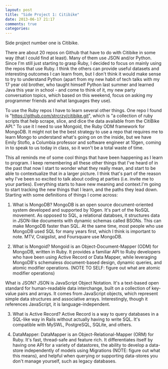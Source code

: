 ```yaml
---
layout: post
title: "Side Project 1: Citibike"
date: 2013-06-17 21:17
comments: true
categories: 
---
```

Side project number one is Citibike.

There are about 20 repos on Github that have to do with Citibike in some way (that I could find at least). Many of them use JSON and/or Python. Since I'm still just starting to grasp Ruby, I decided to focus on mainly using the repos that use Ruby. I think the others can provide useful datasets and interesting outcomes I can learn from, but I don't think it would make sense to try to understand Python (apart from my new habit of tech talks with my 17 year old brother, who taught himself Python last summer and learned Java this year in school - and come to think of it, my new party conversation topics, which based on this weekend, focus on asking my programmer friends and what languages they use). 

To use the Ruby repos I have to learn several other things. One repo I found is "https://github.com/strcrzy/citibike.git", which is "a collection of ruby scripts that help scrape, slice, and dice the data available from the CitiBike API." To use it I need to use Mongoid, the Ruby ODM framework for MongoDB. It might not be the best strategy to use a repo that requires me to learn Mongo to understand what's going on on the inside, but we have Emily Stoflo, a Columbia professor and software engineer at 10gen, coming in to speak to us today in class, so it won't be a total waste of time.

This all reminds me of some cool things that have been happening as I learn to program. I keep remembering all these other things that I've heard of in the past that now I start to wonder what they really mean, and start to be able to contextualize that in a larger picture. I think that's part of the reason why I've been so excited to talk about coding at parties (i.e. invite me to your parties). Everything starts to have new meaning and context.I'm going to start tracking the new things that I learn, and the paths they lead down. Starting with some definitions of things I come across:

1. What is MongoDB?
MongoDB is an open source document-oriented system developed and supported by 10gen. It's part of the NoSQL movement. As opposed to SQL, a relational databses, it structures data in JSON-like documents with dynamic schemas called BSONs. This can make MongoDB faster than SQL. At the same time, most people who use MongoDB used SQL for many years first, which I think is important to note. MTV, Craigslist, and Foursquare use MongoDB. 

2. What is Mongoid?
Mongoid is an Object-Document-Mapper (ODM) for MongoDB, written in Ruby. It provides a familiar API to Ruby developers who have been using Active Record or Data Mapper, while leveraging MongoDB's schemaless document-based design, dynamic queries, and atomic modifier operations. (NOTE TO SELF: figure out what are atomic modifier operations)

What is JSON?
JSON is JavaScript Object Notation. It's a text-based open standard for human-readable data interchange, built on a collection of key-value pairs and arrays.  It comes from JavaScript objects, which represent simple data structures and associative arrays. Interestingly, though it references JavaScript, it is language-independent. 

3. What is Active Record?
Active Record is a way to query databases in a SQL-like way in Rails without actually having to write SQL. It's compatible with MySWL, PostgreSQL, SQLite, and others. 

4. DataMapper:
DataMapper is an Object-Relational-Mapper (ORM) for Ruby. It's  fast, thread-safe and feature rich. It differentiates itself by having one API for a variety of datastores, the ability to develop a data-store independently of models using Migrations (NOTE: figure out what this means), and helpful when querying or supporting data-stores you don't manage yourself, such as legacy databases.
